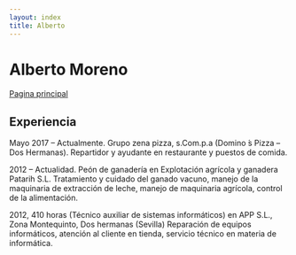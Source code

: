 ```yaml
---
layout: index
title: Alberto
---
```

# Alberto Moreno



<div>
<a href="https://albertomorenoacevedo.github.io/">Pagina principal</a>
</div>

## Experiencia

Mayo 2017 – Actualmente. Grupo zena pizza, s.Com.p.a (Domino ́s Pizza – Dos Hermanas). Repartidor y ayudante en
restaurante y puestos de comida.

2012 – Actualidad. Peón de ganadería en Explotación agrícola y ganadera Patarih S.L. Tratamiento y cuidado del
ganado vacuno, manejo de la maquinaria de extracción de leche, manejo de maquinaria agrícola, control de la
alimentación.

2012, 410 horas (Técnico auxiliar de sistemas informáticos) en APP S.L., Zona Montequinto, Dos hermanas (Sevilla)
Reparación de equipos informáticos, atención al cliente en tienda, servicio técnico en materia de informática.


